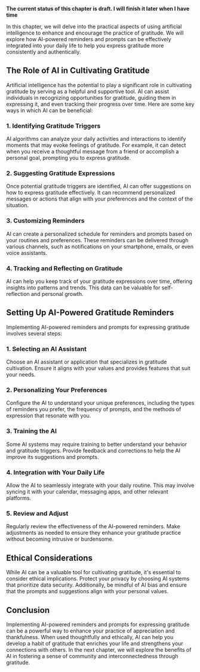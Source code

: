 **The current status of this chapter is draft. I will finish it later when I have time**

In this chapter, we will delve into the practical aspects of using artificial intelligence to enhance and encourage the practice of gratitude. We will explore how AI-powered reminders and prompts can be effectively integrated into your daily life to help you express gratitude more consistently and authentically.

The Role of AI in Cultivating Gratitude
---------------------------------------

Artificial intelligence has the potential to play a significant role in cultivating gratitude by serving as a helpful and supportive tool. AI can assist individuals in recognizing opportunities for gratitude, guiding them in expressing it, and even tracking their progress over time. Here are some key ways in which AI can be beneficial:

### 1. **Identifying Gratitude Triggers**

AI algorithms can analyze your daily activities and interactions to identify moments that may evoke feelings of gratitude. For example, it can detect when you receive a thoughtful message from a friend or accomplish a personal goal, prompting you to express gratitude.

### 2. **Suggesting Gratitude Expressions**

Once potential gratitude triggers are identified, AI can offer suggestions on how to express gratitude effectively. It can recommend personalized messages or actions that align with your preferences and the context of the situation.

### 3. **Customizing Reminders**

AI can create a personalized schedule for reminders and prompts based on your routines and preferences. These reminders can be delivered through various channels, such as notifications on your smartphone, emails, or even voice assistants.

### 4. **Tracking and Reflecting on Gratitude**

AI can help you keep track of your gratitude expressions over time, offering insights into patterns and trends. This data can be valuable for self-reflection and personal growth.

Setting Up AI-Powered Gratitude Reminders
-----------------------------------------

Implementing AI-powered reminders and prompts for expressing gratitude involves several steps:

### 1. **Selecting an AI Assistant**

Choose an AI assistant or application that specializes in gratitude cultivation. Ensure it aligns with your values and provides features that suit your needs.

### 2. **Personalizing Your Preferences**

Configure the AI to understand your unique preferences, including the types of reminders you prefer, the frequency of prompts, and the methods of expression that resonate with you.

### 3. **Training the AI**

Some AI systems may require training to better understand your behavior and gratitude triggers. Provide feedback and corrections to help the AI improve its suggestions and prompts.

### 4. **Integration with Your Daily Life**

Allow the AI to seamlessly integrate with your daily routine. This may involve syncing it with your calendar, messaging apps, and other relevant platforms.

### 5. **Review and Adjust**

Regularly review the effectiveness of the AI-powered reminders. Make adjustments as needed to ensure they enhance your gratitude practice without becoming intrusive or burdensome.

Ethical Considerations
----------------------

While AI can be a valuable tool for cultivating gratitude, it's essential to consider ethical implications. Protect your privacy by choosing AI systems that prioritize data security. Additionally, be mindful of AI bias and ensure that the prompts and suggestions align with your personal values.

Conclusion
----------

Implementing AI-powered reminders and prompts for expressing gratitude can be a powerful way to enhance your practice of appreciation and thankfulness. When used thoughtfully and ethically, AI can help you develop a habit of gratitude that enriches your life and strengthens your connections with others. In the next chapter, we will explore the benefits of AI in fostering a sense of community and interconnectedness through gratitude.
